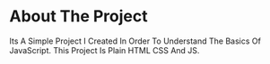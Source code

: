 # About The Project
Its A Simple Project I Created In Order To Understand The Basics Of JavaScript. This Project Is Plain HTML CSS And JS.
